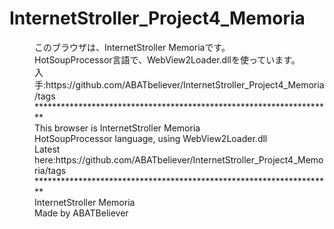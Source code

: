 # InternetStroller_Project4_Memoria
<dd>このブラウザは、InternetStroller Memoriaです。</dd>
<dd>HotSoupProcessor言語で、WebView2Loader.dllを使っています。</dd>
<dd>入手:https://github.com/ABATbeliever/InternetStroller_Project4_Memoria/tags</dd>
<dd>********************************************************************</dd>
<dd>This browser is InternetStroller Memoria</dd>
<dd>HotSoupProcessor language, using WebView2Loader.dll</dd>
<dd>Latest here:https://github.com/ABATbeliever/InternetStroller_Project4_Memoria/tags</dd>
<dd>********************************************************************</dd>
<dd>InternetStroller Memoria</dd>
<dd>Made by ABATBeliever</dd>
